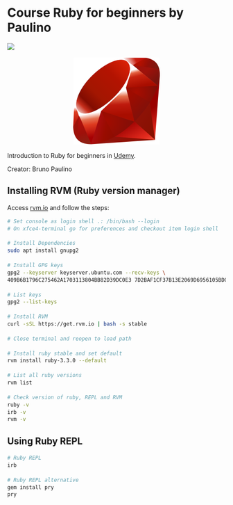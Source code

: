 # Course Ruby for beginners by Paulino
![](https://img.shields.io/badge/status-progress-blue)

<p align="center">
<img src=".github/logo.png">
</p>

Introduction to Ruby for beginners in [Udemy](https://www.udemy.com/course/ruby-para-iniciantes/).

Creator: Bruno Paulino

## Installing RVM (Ruby version manager)

Access [rvm.io](https://rvm.io/) and follow the steps:

```bash
# Set console as login shell .: /bin/bash --login
# On xfce4-terminal go for preferences and checkout item login shell

# Install Dependencies
sudo apt install gnupg2

# Install GPG keys
gpg2 --keyserver keyserver.ubuntu.com --recv-keys \
409B6B1796C275462A1703113804BB82D39DC0E3 7D2BAF1CF37B13E2069D6956105BD0E739499BDB

# List keys
gpg2 --list-keys

# Install RVM
curl -sSL https://get.rvm.io | bash -s stable

# Close terminal and reopen to load path

# Install ruby stable and set default
rvm install ruby-3.3.0 --default

# List all ruby versions
rvm list

# Check version of ruby, REPL and RVM
ruby -v
irb -v
rvm -v
```

## Using Ruby REPL

```bash
# Ruby REPL
irb

# Ruby REPL alternative
gem install pry
pry
```

